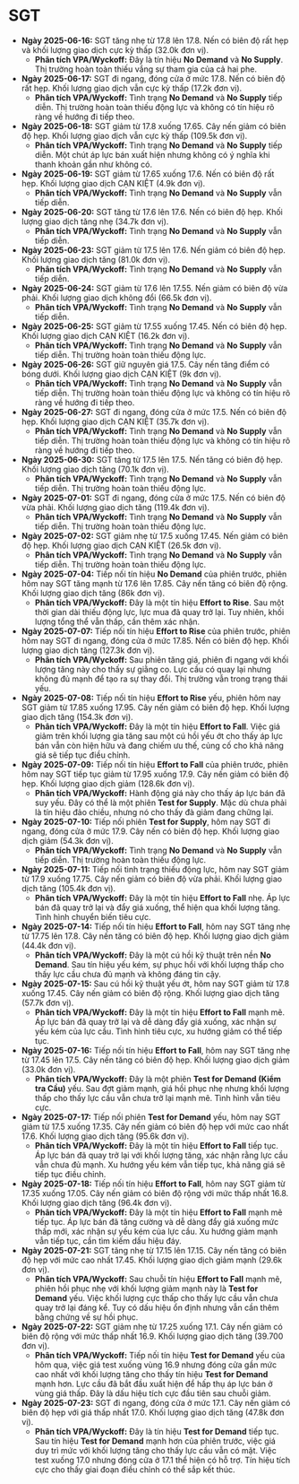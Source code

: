 # SGT

-   **Ngày 2025-06-16:** SGT tăng nhẹ từ 17.8 lên 17.8. Nến có biên độ rất hẹp và khối lượng giao dịch cực kỳ thấp (32.0k đơn vị).
    -   **Phân tích VPA/Wyckoff:** Đây là tín hiệu **No Demand** và **No Supply**. Thị trường hoàn toàn thiếu vắng sự tham gia của cả hai phe.
-   **Ngày 2025-06-17:** SGT đi ngang, đóng cửa ở mức 17.8. Nến có biên độ rất hẹp. Khối lượng giao dịch vẫn cực kỳ thấp (17.2k đơn vị).
    -   **Phân tích VPA/Wyckoff:** Tình trạng **No Demand** và **No Supply** tiếp diễn. Thị trường hoàn toàn thiếu động lực và không có tín hiệu rõ ràng về hướng đi tiếp theo.
-   **Ngày 2025-06-18:** SGT giảm từ 17.8 xuống 17.65. Cây nến giảm có biên độ hẹp. Khối lượng giao dịch vẫn cực kỳ thấp (109.5k đơn vị).
    -   **Phân tích VPA/Wyckoff:** Tình trạng **No Demand** và **No Supply** tiếp diễn. Một chút áp lực bán xuất hiện nhưng không có ý nghĩa khi thanh khoản gần như không có.
- **Ngày 2025-06-19:** SGT giảm từ 17.65 xuống 17.6. Nến có biên độ rất hẹp. Khối lượng giao dịch CẠN KIỆT (4.9k đơn vị).
    - **Phân tích VPA/Wyckoff:** Tình trạng **No Demand** và **No Supply** vẫn tiếp diễn.
- **Ngày 2025-06-20:** SGT tăng từ 17.6 lên 17.6. Nến có biên độ hẹp. Khối lượng giao dịch tăng nhẹ (34.7k đơn vị).
    - **Phân tích VPA/Wyckoff:** Tình trạng **No Demand** và **No Supply** vẫn tiếp diễn.
- **Ngày 2025-06-23:** SGT giảm từ 17.5 lên 17.6. Nến giảm có biên độ hẹp. Khối lượng giao dịch tăng (81.0k đơn vị).
    - **Phân tích VPA/Wyckoff:** Tình trạng **No Demand** và **No Supply** vẫn tiếp diễn.
- **Ngày 2025-06-24:** SGT giảm từ 17.6 lên 17.55. Nến giảm có biên độ vừa phải. Khối lượng giao dịch không đổi (66.5k đơn vị).
    - **Phân tích VPA/Wyckoff:** Tình trạng **No Demand** và **No Supply** vẫn tiếp diễn.
- **Ngày 2025-06-25:** SGT giảm từ 17.55 xuống 17.45. Nến có biên độ hẹp. Khối lượng giao dịch CẠN KIỆT (16.2k đơn vị).
    - **Phân tích VPA/Wyckoff:** Tình trạng **No Demand** và **No Supply** vẫn tiếp diễn. Thị trường hoàn toàn thiếu động lực.
- **Ngày 2025-06-26:** SGT giữ nguyên giá 17.5. Cây nến tăng điểm có bóng dưới. Khối lượng giao dịch CẠN KIỆT (9k đơn vị).
    - **Phân tích VPA/Wyckoff:** Tình trạng **No Demand** và **No Supply** vẫn tiếp diễn. Thị trường hoàn toàn thiếu động lực và không có tín hiệu rõ ràng về hướng đi tiếp theo.
- **Ngày 2025-06-27:** SGT đi ngang, đóng cửa ở mức 17.5. Nến có biên độ hẹp. Khối lượng giao dịch CẠN KIỆT (35.7k đơn vị).
    - **Phân tích VPA/Wyckoff:** Tình trạng **No Demand** và **No Supply** vẫn tiếp diễn. Thị trường hoàn toàn thiếu động lực và không có tín hiệu rõ ràng về hướng đi tiếp theo.
- **Ngày 2025-06-30:** SGT tăng từ 17.5 lên 17.5. Nến tăng có biên độ hẹp. Khối lượng giao dịch tăng (70.1k đơn vị).
    - **Phân tích VPA/Wyckoff:** Tình trạng **No Demand** và **No Supply** vẫn tiếp diễn. Thị trường hoàn toàn thiếu động lực.
- **Ngày 2025-07-01:** SGT đi ngang, đóng cửa ở mức 17.5. Nến có biên độ vừa phải. Khối lượng giao dịch tăng (119.4k đơn vị).
    - **Phân tích VPA/Wyckoff:** Tình trạng **No Demand** và **No Supply** vẫn tiếp diễn. Thị trường hoàn toàn thiếu động lực.
- **Ngày 2025-07-02:** SGT giảm nhẹ từ 17.5 xuống 17.45. Nến giảm có biên độ hẹp. Khối lượng giao dịch CẠN KIỆT (26.5k đơn vị).
    - **Phân tích VPA/Wyckoff:** Tình trạng **No Demand** và **No Supply** vẫn tiếp diễn. Thị trường hoàn toàn thiếu động lực.
- **Ngày 2025-07-04:** Tiếp nối tín hiệu **No Demand** của phiên trước, phiên hôm nay SGT tăng mạnh từ 17.6 lên 17.85. Cây nến tăng có biên độ rộng. Khối lượng giao dịch tăng (86k đơn vị).
    - **Phân tích VPA/Wyckoff:** Đây là một tín hiệu **Effort to Rise**. Sau một thời gian dài thiếu động lực, lực mua đã quay trở lại. Tuy nhiên, khối lượng tổng thể vẫn thấp, cần thêm xác nhận.
- **Ngày 2025-07-07:** Tiếp nối tín hiệu **Effort to Rise** của phiên trước, phiên hôm nay SGT đi ngang, đóng cửa ở mức 17.85. Nến có biên độ hẹp. Khối lượng giao dịch tăng (127.3k đơn vị).
    - **Phân tích VPA/Wyckoff:** Sau phiên tăng giá, phiên đi ngang với khối lượng tăng này cho thấy sự giằng co. Lực cầu có quay lại nhưng không đủ mạnh để tạo ra sự thay đổi. Thị trường vẫn trong trạng thái yếu.
- **Ngày 2025-07-08:** Tiếp nối tín hiệu **Effort to Rise** yếu, phiên hôm nay SGT giảm từ 17.85 xuống 17.95. Cây nến giảm có biên độ hẹp. Khối lượng giao dịch tăng (154.3k đơn vị).
    - **Phân tích VPA/Wyckoff:** Đây là một tín hiệu **Effort to Fall**. Việc giá giảm trên khối lượng gia tăng sau một cú hồi yếu ớt cho thấy áp lực bán vẫn còn hiện hữu và đang chiếm ưu thế, củng cố cho khả năng giá sẽ tiếp tục điều chỉnh.
- **Ngày 2025-07-09:** Tiếp nối tín hiệu **Effort to Fall** của phiên trước, phiên hôm nay SGT tiếp tục giảm từ 17.95 xuống 17.9. Cây nến giảm có biên độ hẹp. Khối lượng giao dịch giảm (128.6k đơn vị).
    - **Phân tích VPA/Wyckoff:** Hành động giá này cho thấy áp lực bán đã suy yếu. Đây có thể là một phiên **Test for Supply**. Mặc dù chưa phải là tín hiệu đảo chiều, nhưng nó cho thấy đà giảm đang chững lại.
- **Ngày 2025-07-10:** Tiếp nối phiên **Test for Supply**, hôm nay SGT đi ngang, đóng cửa ở mức 17.9. Cây nến có biên độ hẹp. Khối lượng giao dịch giảm (54.3k đơn vị).
    - **Phân tích VPA/Wyckoff:** Tình trạng **No Demand** và **No Supply** vẫn tiếp diễn. Thị trường hoàn toàn thiếu động lực.
- **Ngày 2025-07-11:** Tiếp nối tình trạng thiếu động lực, hôm nay SGT giảm từ 17.9 xuống 17.75. Cây nến giảm có biên độ vừa phải. Khối lượng giao dịch tăng (105.4k đơn vị).
    - **Phân tích VPA/Wyckoff:** Đây là một tín hiệu **Effort to Fall** nhẹ. Áp lực bán đã quay trở lại và đẩy giá xuống, thể hiện qua khối lượng tăng. Tình hình chuyển biến tiêu cực.
- **Ngày 2025-07-14:** Tiếp nối tín hiệu **Effort to Fall**, hôm nay SGT tăng nhẹ từ 17.75 lên 17.8. Cây nến tăng có biên độ hẹp. Khối lượng giao dịch giảm (44.4k đơn vị).
    - **Phân tích VPA/Wyckoff:** Đây là một cú hồi kỹ thuật trên nền **No Demand**. Sau tín hiệu yếu kém, sự phục hồi với khối lượng thấp cho thấy lực cầu chưa đủ mạnh và không đáng tin cậy.
- **Ngày 2025-07-15:** Sau cú hồi kỹ thuật yếu ớt, hôm nay SGT giảm từ 17.8 xuống 17.45. Cây nến giảm có biên độ rộng. Khối lượng giao dịch tăng (57.7k đơn vị).
    - **Phân tích VPA/Wyckoff:** Đây là một tín hiệu **Effort to Fall** mạnh mẽ. Áp lực bán đã quay trở lại và dễ dàng đẩy giá xuống, xác nhận sự yếu kém của lực cầu. Tình hình tiêu cực, xu hướng giảm có thể tiếp tục.
- **Ngày 2025-07-16:** Tiếp nối tín hiệu **Effort to Fall**, hôm nay SGT tăng nhẹ từ 17.45 lên 17.5. Cây nến tăng có biên độ hẹp. Khối lượng giao dịch giảm (33.0k đơn vị).
    - **Phân tích VPA/Wyckoff:** Đây là một phiên **Test for Demand (Kiểm tra Cầu)** yếu. Sau đợt giảm mạnh, giá hồi phục nhẹ nhưng khối lượng thấp cho thấy lực cầu vẫn chưa trở lại mạnh mẽ. Tình hình vẫn tiêu cực.
- **Ngày 2025-07-17:** Tiếp nối phiên **Test for Demand** yếu, hôm nay SGT giảm từ 17.5 xuống 17.35. Cây nến giảm có biên độ hẹp với mức cao nhất 17.6. Khối lượng giao dịch tăng (95.6k đơn vị).
    - **Phân tích VPA/Wyckoff:** Đây là một tín hiệu **Effort to Fall** tiếp tục. Áp lực bán đã quay trở lại với khối lượng tăng, xác nhận rằng lực cầu vẫn chưa đủ mạnh. Xu hướng yếu kém vẫn tiếp tục, khả năng giá sẽ tiếp tục điều chỉnh.
- **Ngày 2025-07-18:** Tiếp nối tín hiệu **Effort to Fall**, hôm nay SGT giảm từ 17.35 xuống 17.05. Cây nến giảm có biên độ rộng với mức thấp nhất 16.8. Khối lượng giao dịch tăng (96.4k đơn vị).
    - **Phân tích VPA/Wyckoff:** Đây là một tín hiệu **Effort to Fall** mạnh mẽ tiếp tục. Áp lực bán đã tăng cường và dễ dàng đẩy giá xuống mức thấp mới, xác nhận sự yếu kém của lực cầu. Xu hướng giảm mạnh vẫn tiếp tục, cần tìm kiếm dấu hiệu đáy.
- **Ngày 2025-07-21:** SGT tăng nhẹ từ 17.15 lên 17.15. Cây nến tăng có biên độ hẹp với mức cao nhất 17.45. Khối lượng giao dịch giảm mạnh (29.6k đơn vị).
    - **Phân tích VPA/Wyckoff:** Sau chuỗi tín hiệu **Effort to Fall** mạnh mẽ, phiên hồi phục nhẹ với khối lượng giảm mạnh này là **Test for Demand** yếu. Việc khối lượng cực thấp cho thấy lực cầu vẫn chưa quay trở lại đáng kể. Tuy có dấu hiệu ổn định nhưng vẫn cần thêm bằng chứng về sự hồi phục.
- **Ngày 2025-07-22:** SGT giảm nhẹ từ 17.25 xuống 17.1. Cây nến giảm có biên độ rộng với mức thấp nhất 16.9. Khối lượng giao dịch tăng (39.700 đơn vị).
    - **Phân tích VPA/Wyckoff:** Tiếp nối tín hiệu **Test for Demand** yếu của hôm qua, việc giá test xuống vùng 16.9 nhưng đóng cửa gần mức cao nhất với khối lượng tăng cho thấy tín hiệu **Test for Demand** mạnh hơn. Lực cầu đã bắt đầu xuất hiện để hấp thụ áp lực bán ở vùng giá thấp. Đây là dấu hiệu tích cực đầu tiên sau chuỗi giảm.
- **Ngày 2025-07-23:** SGT đi ngang, đóng cửa ở mức 17.1. Cây nến giảm có biên độ hẹp với giá thấp nhất 17.0. Khối lượng giao dịch tăng (47.8k đơn vị).
    - **Phân tích VPA/Wyckoff:** Đây là tín hiệu **Test for Demand** tiếp tục. Sau tín hiệu **Test for Demand** mạnh hơn của phiên trước, việc giá duy trì mức với khối lượng tăng cho thấy lực cầu vẫn có mặt. Việc test xuống 17.0 nhưng đóng cửa ở 17.1 thể hiện có hỗ trợ. Tín hiệu tích cực cho thấy giai đoạn điều chỉnh có thể sắp kết thúc.


